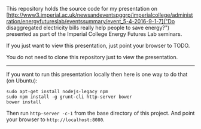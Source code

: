 This repository holds the source code for my presentation on
[http://www3.imperial.ac.uk/newsandeventspggrp/imperialcollege/administration/energyfutureslab/eventssummary/event_5-4-2016-9-1-7]("Do
disaggregated electricity bills really help people to save energy?")
presented as part of the Imperial College Energy Futures Lab seminars.

If you just want to view this presentation, just point your browser to
TODO.

You do not need to clone this repository just to view the presentation.

---

If you want to run this presentation locally then here is one way to
do that (on Ubuntu):

```
sudo apt-get install nodejs-legacy npm
sudo npm install -g grunt-cli http-server bower
bower install
```

Then run `http-server -c-1` from the base directory of this project.
And point your browser to `http://localhost:8080`.
